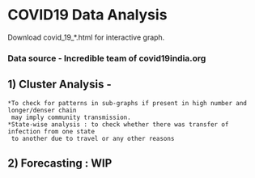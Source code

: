 # COVID19 Data Analysis
Download covid_19_*.html for interactive graph.
### Data source - Incredible team of covid19india.org
## 1) Cluster Analysis - 
    *To check for patterns in sub-graphs if present in high number and longer/denser chain 
     may imply community transmission.
    *State-wise analysis : to check whether there was transfer of infection from one state 
     to another due to travel or any other reasons
## 2) Forecasting : WIP

